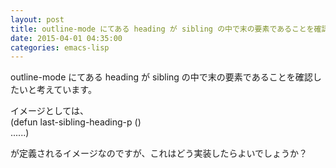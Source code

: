 ```yaml
---
layout: post
title: outline-mode にてある heading が sibling の中で末の要素であることを確認するには？
date: 2015-04-01 04:35:00
categories: emacs-lisp
---
```

<!-- {% raw %} -->
<p>outline-mode にてある heading が sibling の中で末の要素であることを確認したいと考えています。</p>

<p>イメージとしては、<br>
(defun last-sibling-heading-p ()<br>
   ......)</p>

<p>が定義されるイメージなのですが、これはどう実装したらよいでしょうか？</p>
<!-- {% endraw %} -->
